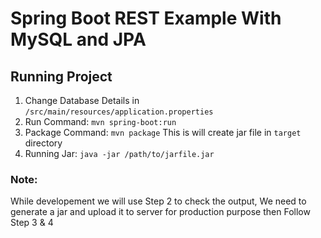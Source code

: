 # Spring Boot REST Example With MySQL and JPA
## Running Project
1. Change Database Details in `/src/main/resources/application.properties`
2. Run Command: `mvn spring-boot:run`
3. Package Command: `mvn package` This is will create jar file in `target` directory
4. Running Jar: `java -jar /path/to/jarfile.jar`

### Note:
While developement we will use Step 2 to check the output,
We need to generate a jar and upload it to server for production purpose then Follow Step 3 & 4
